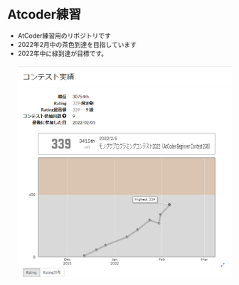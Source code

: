 # Atcoder練習
- AtCoder練習用のリポジトリです <br>
- 2022年2月中の茶色到達を目指しています <br>
- 2022年中に緑到達が目標です。<br>
　　
![imag](https://github.com/daichiterazawa/Atcoder/blob/master/img/25.png)
